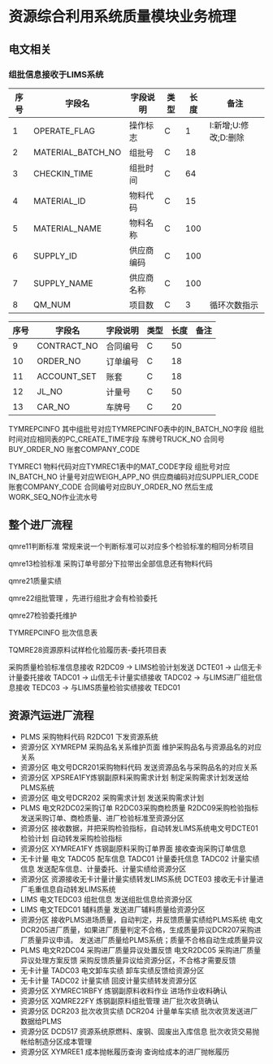 # 资源综合利用系统质量模块业务梳理

## 电文相关

### 组批信息接收于LIMS系统

| 序号 | 字段名 | 字段说明 | 类型 | 长度 | 备注 |
|------|--------|----------|------|------|------|
| 1 | OPERATE_FLAG | 操作标志 | C | 1 | I:新增;U:修改;D:删除 |
| 2 | MATERIAL_BATCH_NO | 组批号 | C | 18 | |
| 3 | CHECKIN_TIME | 组批时间 | C | 64 | |
| 4 | MATERIAL_ID | 物料代码 | C | 15 | |
| 5 | MATERIAL_NAME | 物料名称 | C | 100 | |
| 6 | SUPPLY_ID | 供应商编码 | C | 100 | |
| 7 | SUPPLY_NAME | 供应商名称 | C | 100 | |
| 8 | QM_NUM | 项目数 | C | 3 | 循环次数指示 |

| 序号 | 字段名 | 字段说明 | 类型 | 长度 | 备注 |
|------|--------|----------|------|------|------|
| 9 | CONTRACT_NO | 合同编号 | C | 50 | |
| 10 | ORDER_NO | 订单编号 | C | 18 | |
| 11 | ACCOUNT_SET | 账套 | C | 18 | |
| 12 | JL_NO | 计量号 | C | 50 | |
| 13 | CAR_NO | 车牌号 | C | 20 | |

TYMREPCINFO
其中组批号对应TYMREPCINFO表中的IN_BATCH_NO字段
组批时间对应相同表的PC_CREATE_TIME字段
车牌号TRUCK_NO
合同号BUY_ORDER_NO
账套COMPANY_CODE

TYMREC1
物料代码对应TYMREC1表中的MAT_CODE字段
组批号对应IN_BATCH_NO
计量号对应WEIGH_APP_NO
供应商编码对应SUPPLIER_CODE
账套COMPANY_CODE
合同编号对应BUY_ORDER_NO
然后生成WORK_SEQ_NO作业流水号

## 整个进厂流程

qmre11判断标准  常规来说一个判断标准可以对应多个检验标准的相同分析项目

qmre13检验标准  采购订单号部分下拉带出全部信息还有物料代码

qmre21质量实绩

qmre22组批管理 ，先进行组批才会有检验委托

qmre27检验委托维护

TYMREPCINFO 批次信息表

TQMRE28资源原料试样检化验履历表-委托项目表

采购质量检验标准信息接收 R2DC09 -> LIMS检验计划发送 DCTE01 -> 山信无卡计量委托接收 TADC01 -> 山信无卡计量实绩接收 TADC02 -> 与LIMS进厂组批信息接收 TEDC03 -> 与LIMS质量检验实绩接收 TEDC01

## 资源汽运进厂流程

- PLMS 采购物料代码 R2DC01 下发资源系统
- 资源分区 XYMREPM 采购品名关系维护页面 维护采购品名与资源品名的对应关系
- 资源分区 电文号DCR201采购物料代码 发送资源品名与采购品名的对应关系
- 资源分区 XPSREA1FY炼钢副原料采购需求计划 制定采购需求计划发送给PLMS系统
- 资源分区 电文号DCR202 采购需求计划 发送采购需求计划
- PLMS 电文R2DC02采购订单 R2DC03采购商检质量 R2DC09采购检验指标 发送采购订单、商检质量、进厂检验标准至资源分区
- 资源分区 接收数据，并把采购检验指标，自动转发LIMS系统电文号DCTE01检验计划 自动转发采购检验指标
- 资源分区 XYMREA1FY 炼钢副原料采购订单界面 接收查询采购订单信息
- 无卡计量 电文 TADC05 配车信息 TADC01 计量委托信息 TADC02 计量实绩信息 发送配车信息、计量委托、计量实绩给资源分区
- 资源分区 资源接收无卡计量计量实绩转发LIMS系统 DCTE03 接收无卡计量进厂毛重信息自动转发LIMS系统
- LIMS 电文TEDC03 组批信息 发送组批信息给资源分区
- LIMS 电文TEDC01 辅料质量 发送进厂辅料质量给资源分区
- 资源分区 接收PLMS进场质量，自动判定，并反馈质量实绩给PLMS系统 电文DCR205进厂质量，如果进厂质量判定不合格，生成质量异议DCR207采购进厂质量异议申请。 发送进厂质量给PLMS系统；质量不合格自动生成质量异议
- PLMS 电文R2DC04 采购进厂质量异议处置反馈 电文R2DC05 采购进厂质量异议处理方案反馈 采购反馈质量异议给资源分区，不合格才需要反馈
- 无卡计量 TADC03 电文卸车实绩 卸车实绩反馈给资源分区
- 无卡计量 TADC02 计量实绩 回皮计量实绩转发资源分区
- 资源分区 XYMREC1RBFY 炼钢副原料收料作业 进场作业收料确认
- 资源分区 XQMRE22FY 炼钢副原料组批管理 进厂批次收货确认
- 资源分区 DCR203 批次收货实绩 DCR204 计量单车实绩 批次收货发送进厂数据给PLMS
- 资源分区 DCD517 资源系统原燃料、废钢、固废出入库信息 批次收货交易抛帐给制造分区成本管理
- 资源分区 XYMREE1 成本抛帐履历查询 查询给成本的进厂抛帐履历
